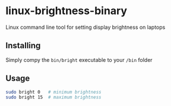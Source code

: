 linux-brightness-binary
=======================

Linux command line tool for setting display brightness on laptops

## Installing

Simply compy the `bin/bright` executable to your `/bin` folder

## Usage

```sh
sudo bright 0   # minimum brightness
sudo bright 15  # maximum brightness
```
